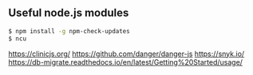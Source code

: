 ## Useful node.js modules

```bash
$ npm install -g npm-check-updates
$ ncu
```

https://clinicjs.org/
https://github.com/danger/danger-js
https://snyk.io/
https://db-migrate.readthedocs.io/en/latest/Getting%20Started/usage/
